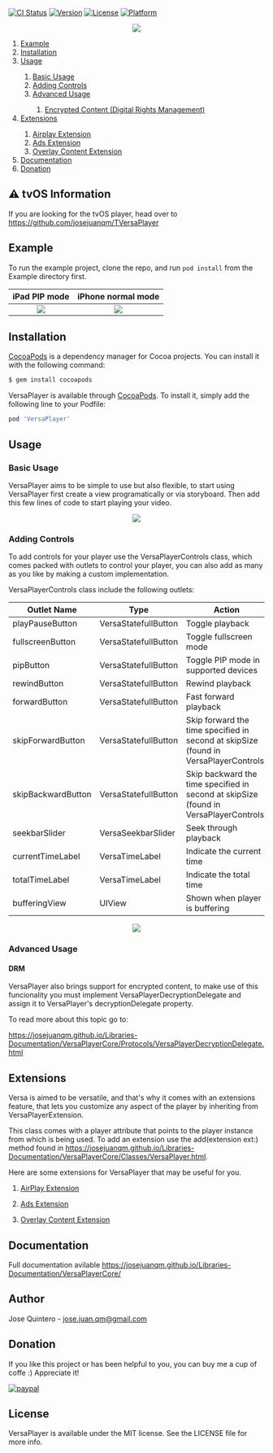 [![CI Status](https://img.shields.io/travis/jose.juan.qm@gmail.com/VersaPlayer.svg?style=flat)](https://travis-ci.org/jose.juan.qm@gmail.com/VersaPlayer)
[![Version](https://img.shields.io/cocoapods/v/VersaPlayer.svg?style=flat)](https://cocoapods.org/pods/VersaPlayer)
[![License](https://img.shields.io/cocoapods/l/VersaPlayer.svg?style=flat)](https://cocoapods.org/pods/VersaPlayer)
[![Platform](https://img.shields.io/cocoapods/p/VersaPlayer.svg?style=flat)](https://cocoapods.org/pods/VersaPlayer)

<div>
  <p align="center">
    <img src="https://github.com/josejuanqm/VersaPlayer/blob/master/Image.png" />
  </p>
</div>

<div>
  <ol>
    <li>
      <a href="#example">Example</a>
    </li>
    <li>
      <a href="#installation">Installation</a>
    </li>
    <li>
      <a href="#usage">Usage</a>
    </li>
    <ol>
      <li>
        <a href="#basic-usage">Basic Usage</a>
      </li>
      <li>
        <a href="#adding-controls">Adding Controls</a>
      </li>
      <li>
        <a href="#advanced-usage">Advanced Usage</a>
      </li>
      <ol>
        <li>
          <a href="#drm">Encrypted Content (Digital Rights Management)</a>
        </li>
      </ol>
    </ol>
    <li>
      <a href="#extensions">Extensions</a>
    </li>
    <ol>
      <li>
        <a href="#extensions">Airplay Extension</a>
      </li>
      <li>
        <a href="#extensions">Ads Extension</a>
      </li>
      <li>
        <a href="#extensions">Overlay Content Extension</a>
      </li>
    </ol>
    <li>
      <a href="#documentation">Documentation</a>
    </li>
    <li>
      <a href="#donation">Donation</a>
    </li>
  </ol>
</div>

## :warning: tvOS Information

If you are looking for the tvOS player, head over to https://github.com/josejuanqm/TVersaPlayer

## Example

To run the example project, clone the repo, and run `pod install` from the Example directory first.

iPad PIP mode             |  iPhone normal mode
:-------------------------:|:-------------------------:
![](https://github.com/josejuanqm/VersaPlayer/blob/master/RepoAssets/Simulator%20Screen%20Shot%20-%20iPad%20Pro%20(9.7-inch)%20-%202018-10-15%20at%2013.34.10.png)  |  ![](https://github.com/josejuanqm/VersaPlayer/blob/master/RepoAssets/Simulator%20Screen%20Shot%20-%20iPhone%208%20Plus%20-%202018-10-15%20at%2013.33.03.png)

## Installation

[CocoaPods](http://cocoapods.org) is a dependency manager for Cocoa projects.
You can install it with the following command:

```bash
$ gem install cocoapods
```

VersaPlayer is available through [CocoaPods](https://cocoapods.org). To install
it, simply add the following line to your Podfile:

```ruby
pod 'VersaPlayer'
```

## Usage

### Basic Usage

VersaPlayer aims to be simple to use but also flexible, to start using VersaPlayer first create a view programatically or via storyboard. Then add this few lines of code to start playing your video.

<div>
  <p align="center">
    <img src="https://github.com/josejuanqm/VersaPlayer/blob/master/RepoAssets/simple_example.png" />
  </p>
</div>

### Adding Controls

To add controls for your player use the VersaPlayerControls class, which comes packed with outlets to control your player, you can also add as many as you like by making a custom implementation.

VersaPlayerControls class include the following outlets:

Outlet Name             | Type             |  Action
------------------------- | ------------------------- | -------------------------
playPauseButton | VersaStatefullButton | Toggle playback
fullscreenButton | VersaStatefullButton | Toggle fullscreen mode
pipButton | VersaStatefullButton | Toggle PIP mode in supported devices
rewindButton | VersaStatefullButton | Rewind playback
forwardButton | VersaStatefullButton | Fast forward playback
skipForwardButton | VersaStatefullButton | Skip forward the time specified in second at skipSize (found in VersaPlayerControls)
skipBackwardButton | VersaStatefullButton | Skip backward the time specified in second at skipSize (found in VersaPlayerControls)
seekbarSlider | VersaSeekbarSlider | Seek through playback
currentTimeLabel | VersaTimeLabel | Indicate the current time
totalTimeLabel | VersaTimeLabel | Indicate the total time
bufferingView | UIView | Shown when player is buffering

<div>
  <p align="center">
    <img src="https://github.com/josejuanqm/VersaPlayer/blob/master/RepoAssets/controls_example.png" />
  </p>
</div>

### Advanced Usage

#### DRM

VersaPlayer also brings support for encrypted content, to make use of this funcionality you must implement VersaPlayerDecryptionDelegate and assign it to VersaPlayer's decryptionDelegate property.

To read more about this topic go to:

https://josejuanqm.github.io/Libraries-Documentation/VersaPlayerCore/Protocols/VersaPlayerDecryptionDelegate.html

## Extensions

Versa is aimed to be versatile, and that's why it comes with an extensions feature, that lets you customize any aspect of the player by inheriting from VersaPlayerExtension.

This class comes with a player attribute that points to the player instance from which is being used.
To add an extension use the add(extension ext:) method found in https://josejuanqm.github.io/Libraries-Documentation/VersaPlayerCore/Classes/VersaPlayer.html.

Here are some extensions for VersaPlayer that may be useful for you.

1. [AirPlay Extension](https://github.com/josejuanqm/VersaPlayerAirplayExtension)

2. [Ads Extension](https://github.com/josejuanqm/VersaPlayerAdsExtension)

3. [Overlay Content Extension](https://github.com/josejuanqm/VersaPlayerOverlayContentExtension)


## Documentation

Full documentation avilable https://josejuanqm.github.io/Libraries-Documentation/VersaPlayerCore/

## Author

Jose Quintero - jose.juan.qm@gmail.com

## Donation

If you like this project or has been helpful to you, you can buy me a cup of coffe :)
Appreciate it!

[![paypal](https://github.com/josejuanqm/VersaPlayer/blob/master/RepoAssets/Artboard.png)](https://www.paypal.com/cgi-bin/webscr?cmd=_s-xclick&hosted_button_id=KGX5UDWNHBRNY)

## License

VersaPlayer is available under the MIT license. See the LICENSE file for more info.
